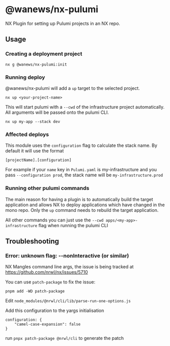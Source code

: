 # @wanews/nx-pulumi

NX Plugin for setting up Pulumi projects in an NX repo.

## Usage

### Creating a deployment project

```
nx g @wanews/nx-pulumi:init
```

### Running deploy

@wanews/nx-pulumi will add a `up` target to the selected project.

`nx up <your-project-name>`

This will start pulumi with a `--cwd` of the infrastructure project automatically. All arguments will be passed onto the pulumi CLI.

`nx up my-app --stack dev`

### Affected deploys

This module uses the `configuration` flag to calculate the stack name. By default it will use the format

```
[projectName].[configuration]
```

For example if your `name` key in `Pulumi.yaml` is my-infrastructure and you pass `--configuration prod`, the stack name will be `my-infrastructure.prod`

### Running other pulumi commands

The main reason for having a plugin is to automatically build the target application and allows NX to deploy applications which have changed in the mono repo. Only the `up` command needs to rebuild the target application.

All other commands you can just use the `--cwd apps/<my-app>-infrastructure` flag when running the pulumi CLI

## Troubleshooting

### Error: unknown flag: --nonInteractive (or similar)

NX Mangles command line args, the issue is being tracked at https://github.com/nrwl/nx/issues/5710

You can use `patch-package` to fix the issue:

```
pnpm add -WD patch-package
```

Edit `node_modules/@nrwl/cli/lib/parse-run-one-options.js`

Add this configuration to the yargs initialisation

```
configuration: {
    "camel-case-expansion": false
}
```

run `pnpx patch-package @nrwl/cli` to generate the patch
